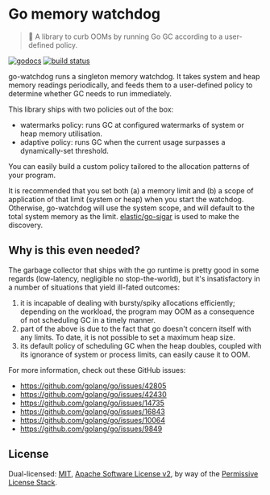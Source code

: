 # Go memory watchdog

> 🐺 A library to curb OOMs by running Go GC according to a user-defined policy.

[![godocs](https://img.shields.io/badge/godoc-reference-5272B4.svg?style=flat-square)](https://godoc.org/github.com/raulk/go-watchdog)
[![build status](https://circleci.com/gh/raulk/go-watchdog.svg?style=svg)](<LINK>)

go-watchdog runs a singleton memory watchdog. It takes system and heap memory
readings periodically, and feeds them to a user-defined policy to determine
whether GC needs to run immediately.

This library ships with two policies out of the box:

* watermarks policy: runs GC at configured watermarks of system or heap memory
  utilisation.
* adaptive policy: runs GC when the current usage surpasses a dynamically-set
  threshold.
  
You can easily build a custom policy tailored to the allocation patterns of your
program.

It is recommended that you set both (a) a memory limit and (b) a scope of
application of that limit (system or heap) when you start the watchdog.
Otherwise, go-watchdog will use the system scope, and will default to the
total system memory as the limit. [elastic/go-sigar](https://github.com/elastic/gosigar)
is used to make the discovery.

## Why is this even needed?

The garbage collector that ships with the go runtime is pretty good in some
regards (low-latency, negligible no stop-the-world), but it's insatisfactory in
a number of situations that yield ill-fated outcomes:

1. it is incapable of dealing with bursty/spiky allocations efficiently;
   depending on the workload, the program may OOM as a consequence of not
   scheduling GC in a timely manner.
2. part of the above is due to the fact that go doesn't concern itself with any
   limits. To date, it is not possible to set a maximum heap size. 
2. its default policy of scheduling GC when the heap doubles, coupled with its
   ignorance of system or process limits, can easily cause it to OOM.

For more information, check out these GitHub issues:

* https://github.com/golang/go/issues/42805
* https://github.com/golang/go/issues/42430
* https://github.com/golang/go/issues/14735
* https://github.com/golang/go/issues/16843
* https://github.com/golang/go/issues/10064
* https://github.com/golang/go/issues/9849

## License

Dual-licensed: [MIT](./LICENSE-MIT), [Apache Software License v2](./LICENSE-APACHE), by way of the
[Permissive License Stack](https://protocol.ai/blog/announcing-the-permissive-license-stack/).
